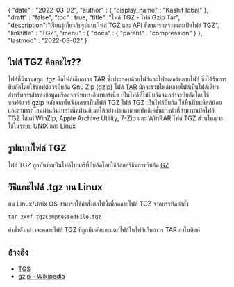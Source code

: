 {
  "date" : "2022-03-02",
  "author" : {
    "display_name" : "Kashif Iqbal"
},
  "draft" : "false",
  "toc" : true,
  "title" :"ไฟล์ TGZ - ไฟล์ Gzip Tar",
  "description":"เรียนรู้เกี่ยวกับรูปแบบไฟล์ TGZ และ API ที่สามารถสร้างและเปิดไฟล์ TGZ",
  "linktitle" : "TGZ",
  "menu" : {
    "docs" : {
      "parent" : "compression"
}
},
  "lastmod" : "2022-03-02"
}

## ไฟล์ TGZ คืออะไร??

ไฟล์ที่มีนามสกุล .tgz คือไฟล์เก็บถาวร TAR ซึ่งประกอบด้วยไฟล์และโฟลเดอร์หลายไฟล์ ซึ่งได้รับการบีบอัดโดยใช้ซอฟต์แวร์บีบอัด Gnu Zip (gzip) ไฟล์ [TAR](/th/compression/tar/) มักจะรวมไฟล์หลายไฟล์เป็นไฟล์เดียวสำหรับการสำรองข้อมูลหรือแจกจ่ายทางอินเทอร์เน็ต เป็นไฟล์ที่ไม่บีบอัดจนกว่าจะบีบอัดโดยใช้ซอฟต์แวร์ gzip หลังจากนั้นจึงกลายเป็นไฟล์ TGZ ไฟล์ TGZ เป็นไฟล์บีบอัด ใช้พื้นที่บนดิสก์น้อย และสามารถโอนผ่านอินเทอร์เน็ตผ่านอีเมลได้อย่างง่ายดาย แอปพลิเคชั่นบางตัวที่สามารถเปิดไฟล์ TGZ ได้แก่ WinZip, Apple Archive Utility, 7-Zip และ WinRAR ไฟล์ TGZ ส่วนใหญ่จะใช้ในระบบ UNIX และ Linux

## รูปแบบไฟล์ TGZ

ไฟล์ TGZ ถูกบันทึกเป็นไฟล์ไบนารีที่บีบอัดโดยใช้อัลกอริธึมการบีบอัด [GZ](/th/compression/gz/)

## วิธีแกะไฟล์ .tgz บน Linux

บน Linux/Unix OS สามารถใช้คำสั่งต่อไปนี้เพื่อคลายไฟล์ TGZ จากบรรทัดคำสั่ง

```
tar zxvf tgzCompressedFile.tgz
```

คำสั่งดังกล่าวจะคลายไฟล์ TGZ ที่ถูกบีบอัดและแตกไฟล์ในไฟล์เก็บถาวร TAR ลงในดิสก์
## อ้างอิง ##

* [TGS](https://core.telegram.org/stickers#animated-stickers)
* [gzip - Wikipedia](https://en.wikipedia.org/wiki/Gzip)

